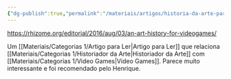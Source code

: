 ```yaml
---
{"dg-publish":true,"permalink":"/materiais/artigos/historia-da-arte-para-videogames-lana-polansky/","noteIcon":""}
---
```



https://rhizome.org/editorial/2016/aug/03/an-art-history-for-videogames/

Um [[Materiais/Categorias 1/Artigo para Ler\|Artigo para Ler]] que relaciona [[Materiais/Categorias 1/Historiador da Arte\|Historiador da Arte]] com [[Materiais/Categorias 1/Video Games\|Video Games]]. Parece muito interessante e foi recomendado pelo Henrique.